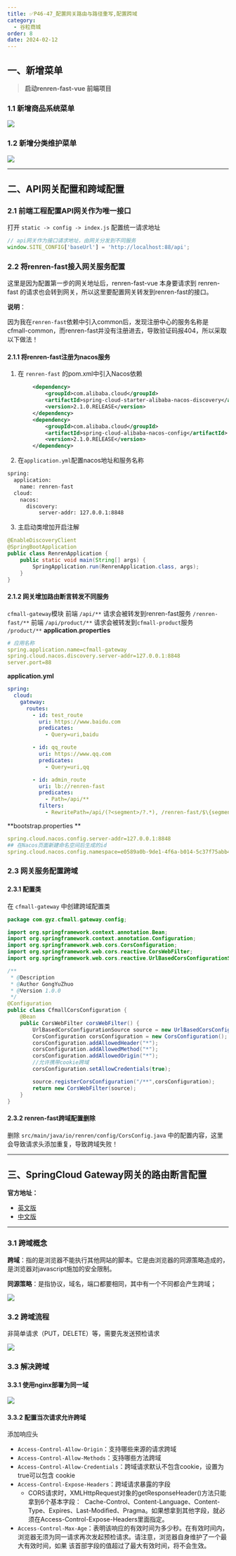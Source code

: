 ```yaml
---
title: ✅P46-47_配置网关路由与路径重写,配置跨域
category:
  - 谷粒商城
order: 8
date: 2024-02-12
---
```


<!-- more -->

## 一、新增菜单

> **启动renren-fast-vue 前端项目**


### 1.1 新增商品系统菜单

![](https://cfmall-hello.oss-cn-beijing.aliyuncs.com/img/202402/48399959869133c9.png#id=E03EN&originHeight=763&originWidth=1466&originalType=binary&ratio=1&rotation=0&showTitle=false&status=done&style=none&title=)

### 1.2 新增分类维护菜单

![](https://cfmall-hello.oss-cn-beijing.aliyuncs.com/img/202402/9c92ccd842c8983b.png#id=vGANq&originHeight=891&originWidth=1460&originalType=binary&ratio=1&rotation=0&showTitle=false&status=done&style=none&title=)

---

## 二、API网关配置和跨域配置

### 2.1 前端工程配置API网关作为唯一接口

打开 `static -> config -> index.js` 配置统一请求地址

```javascript
// api网关作为接口请求地址，由网关分发到不同服务
window.SITE_CONFIG['baseUrl'] = 'http://localhost:88/api';
```

### 2.2 将renren-fast接入网关服务配置

这里是因为配置第一步的网关地址后，renren-fast-vue 本身要请求到 renren-fast 的请求也会转到网关，所以这里要配置网关转发到renren-fast的接口。

**说明**：

因为我在`renren-fast`依赖中引入common后，发现注册中心的服务名称是cfmall-common，而renren-fast并没有注册进去，导致验证码报404，所以采取以下做法！

#### 2.1.1 将renren-fast注册为nacos服务

1. 在 `renren-fast` 的pom.xml中引入Nacos依赖

```xml
		<dependency>
			<groupId>com.alibaba.cloud</groupId>
			<artifactId>spring-cloud-starter-alibaba-nacos-discovery</artifactId>
			<version>2.1.0.RELEASE</version>
		</dependency>
		<dependency>
			<groupId>com.alibaba.cloud</groupId>
			<artifactId>spring-cloud-alibaba-nacos-config</artifactId>
			<version>2.1.0.RELEASE</version>
		</dependency>
```

2. 在`application.yml`配置nacos地址和服务名称

```xml
spring:  
  application:
    name: renren-fast
  cloud:
    nacos:
      discovery:
          server-addr: 127.0.0.1:8848
```

3. 主启动类增加开启注解

```java
@EnableDiscoveryClient
@SpringBootApplication
public class RenrenApplication {
	public static void main(String[] args) {
		SpringApplication.run(RenrenApplication.class, args);
	}
}
```

#### 2.1.2 网关增加路由断言转发不同服务

`cfmall-gateway`模块
前端 `/api/**` 请求会被转发到renren-fast服务 `/renren-fast/**`
前端 `/api/product/**` 请求会被转发到`cfmall-product`服务 `/product/**`
**application.properties**

```yaml
# 应用名称
spring.application.name=cfmall-gateway
spring.cloud.nacos.discovery.server-addr=127.0.0.1:8848
server.port=88
```

**application.yml**

```yaml
spring:
  cloud:
    gateway:
      routes:
        - id: test_route
          uri: https://www.baidu.com
          predicates:
            - Query=uri,baidu

        - id: qq_route
          uri: https://www.qq.com
          predicates:
            - Query=uri,qq

        - id: admin_route
          uri: lb://renren-fast
          predicates:
            - Path=/api/**
          filters:   
            - RewritePath=/api/(?<segment>/?.*), /renren-fast/$\{segment}
```

**bootstrap.properties **

```yaml
spring.cloud.nacos.config.server-addr=127.0.0.1:8848
## 在Nacos页面新建命名空间后生成的id
spring.cloud.nacos.config.namespace=e0589a0b-9de1-4f6a-b014-5c37f75abb43
```

### 2.3 网关服务配置跨域

#### 2.3.1 配置类

在 `cfmall-gateway` 中创建跨域配置类

```java
package com.gyz.cfmall.gateway.config;

import org.springframework.context.annotation.Bean;
import org.springframework.context.annotation.Configuration;
import org.springframework.web.cors.CorsConfiguration;
import org.springframework.web.cors.reactive.CorsWebFilter;
import org.springframework.web.cors.reactive.UrlBasedCorsConfigurationSource;

/**
 * @Description
 * @Author GongYuZhuo
 * @Version 1.0.0
 */
@Configuration
public class CfmallCorsConfiguration {
    @Bean
    public CorsWebFilter corsWebFilter() {
        UrlBasedCorsConfigurationSource source = new UrlBasedCorsConfigurationSource();
        CorsConfiguration corsConfiguration = new CorsConfiguration();
        corsConfiguration.addAllowedHeader("*");
        corsConfiguration.addAllowedMethod("*");
        corsConfiguration.addAllowedOrigin("*");
        //允许携带cookie跨域
        corsConfiguration.setAllowCredentials(true);

        source.registerCorsConfiguration("/**",corsConfiguration);
        return new CorsWebFilter(source);
    }
}
```

#### 2.3.2 renren-fast跨域配置删除

删除 `src/main/java/io/renren/config/CorsConfig.java` 中的配置内容，这里会导致请求头添加重复，导致跨域失败！

---

## 三、SpringCloud Gateway网关的路由断言配置

**官方地址：**

- [英文版](https://cloud.spring.io/spring-cloud-static/spring-cloud-gateway/3.0.0.M1/reference/html/#the-path-route-predicate-factory)
- [中文版](https://cloud.tencent.com/developer/article/1403887)

---

### 3.1 跨域概念

**跨域**：指的是浏览器不能执行其他网站的脚本。它是由浏览器的同源策略造成的，是浏览器对javascript施加的安全限制。

**同源策略**：是指协议，域名，端口都要相同，其中有一个不同都会产生跨域；

![](https://cfmall-hello.oss-cn-beijing.aliyuncs.com/images/202304/202304101637678.png#id=OOEoY&originHeight=440&originWidth=949&originalType=binary&ratio=1&rotation=0&showTitle=false&status=done&style=none&title=)

### 3.2 跨域流程

非简单请求（PUT，DELETE）等，需要先发送预检请求

![](https://cfmall-hello.oss-cn-beijing.aliyuncs.com/images/202304/202304101639288.png#id=nTLpg&originHeight=483&originWidth=1117&originalType=binary&ratio=1&rotation=0&showTitle=false&status=done&style=none&title=)

### 3.3 解决跨域

#### 3.3.1 使用nginx部署为同一域

![](https://cfmall-hello.oss-cn-beijing.aliyuncs.com/images/202304/202304101641956.png#id=B9HsI&originHeight=394&originWidth=1069&originalType=binary&ratio=1&rotation=0&showTitle=false&status=done&style=none&title=)

#### 3.3.2 配置当次请求允许跨域

添加响应头

- `Access-Control-Allow-Origin`：支持哪些来源的请求跨域
- `Access-Control-Allow-Methods`：支持哪些方法跨域
- `Access-Control-Allow-Credentials`：跨域请求默认不包含cookie，设置为true可以包含 cookie
- `Access-Control-Expose-Headers`：跨域请求暴露的字段 
   - CORS请求时，XMLHttpRequest对象的getResponseHeader()方法只能拿到6个基本字段：  Cache-Control、Content-Language、Content-Type、Expires、Last-Modified、Pragma。如果想拿到其他字段，就必须在Access-Control-Expose-Headers里面指定。
- `Access-Control-Max-Age`：表明该响应的有效时间为多少秒。在有效时间内，浏览器无须为同一请求再次发起预检请求。请注意，浏览器自身维护了一个最大有效时间，如果 该首部字段的值超过了最大有效时间，将不会生效。
